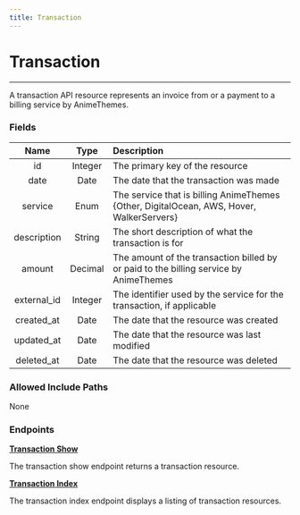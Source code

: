 ```yaml
---
title: Transaction
---
```


# Transaction

---

A transaction API resource represents an invoice from or a payment to a billing service by AnimeThemes.

### Fields

|    Name               |  Type   | Description                                                                              |
| :-------------------: | :-----: | :--------------------------------------------------------------------------------------- |
| id                    | Integer | The primary key of the resource                                                          |
| date                  | Date    | The date that the transaction was made                                                   |
| service               | Enum    | The service that is billing AnimeThemes {Other, DigitalOcean, AWS, Hover, WalkerServers} |
| description           | String  | The short description of what the transaction is for                                     |
| amount                | Decimal | The amount of the transaction billed by or paid to the billing service by AnimeThemes    |
| external_id           | Integer | The identifier used by the service for the transaction, if applicable                    |
| created_at            | Date    | The date that the resource was created                                                   |
| updated_at            | Date    | The date that the resource was last modified                                             |
| deleted_at            | Date    | The date that the resource was deleted                                                   |

### Allowed Include Paths

None

### Endpoints

**[Transaction Show](/transaction/show/)**

The transaction show endpoint returns a transaction resource.

**[Transaction Index](/transaction/index/)**

The transaction index endpoint displays a listing of transaction resources.